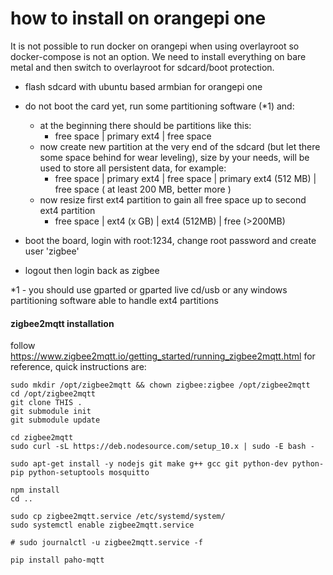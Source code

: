 # how to install on orangepi one

It is not possible to run docker on orangepi when using overlayroot so docker-compose is not an option.
We need to install everything on bare metal and then switch to overlayroot for sdcard/boot protection.

- flash sdcard with ubuntu based armbian for orangepi one
- do not boot the card yet, run some partitioning software (*1) and:
    - at the beginning there should be partitions like this:
        - free space | primary ext4 | free space
    - now create new partition at the very end of the sdcard (but let there some space behind for wear leveling), size by your needs, will be used to store all persistent data, for example:
        - free space | primary ext4 | free space | primary ext4 (512 MB) | free space ( at least 200 MB, better more )
    - now resize first ext4 partition to gain all free space up to second ext4 partition
        - free space | ext4 (x GB) | ext4 (512MB) | free (>200MB)
    
- boot the board, login with root:1234, change root password and create user 'zigbee'
- logout then login back as zigbee

*1 - you should use gparted or gparted live cd/usb or any windows partitioning software able to handle ext4 partitions

#### zigbee2mqtt installation
follow https://www.zigbee2mqtt.io/getting_started/running_zigbee2mqtt.html for reference, quick instructions are:

    sudo mkdir /opt/zigbee2mqtt && chown zigbee:zigbee /opt/zigbee2mqtt
    cd /opt/zigbee2mqtt
    git clone THIS .
    git submodule init
    git submodule update
    
    cd zigbee2mqtt
    sudo curl -sL https://deb.nodesource.com/setup_10.x | sudo -E bash -
    
    sudo apt-get install -y nodejs git make g++ gcc git python-dev python-pip python-setuptools mosquitto
    
    npm install
    cd ..
    
    sudo cp zigbee2mqtt.service /etc/systemd/system/
    sudo systemctl enable zigbee2mqtt.service
    
    # sudo journalctl -u zigbee2mqtt.service -f
    
    pip install paho-mqtt
    
    
    